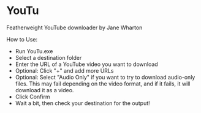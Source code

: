 # YouTu
Featherweight YouTube downloader by Jane Wharton

How to Use:

* Run YouTu.exe
* Select a destination folder
* Enter the URL of a YouTube video you want to download
* Optional: Click "+" and add more URLs
* Optional: Select "Audio Only" if you want to try to download audio-only files. This may fail depending on the video format, and if it fails, it will download it as a video.
* Click Confirm
* Wait a bit, then check your destination for the output!
